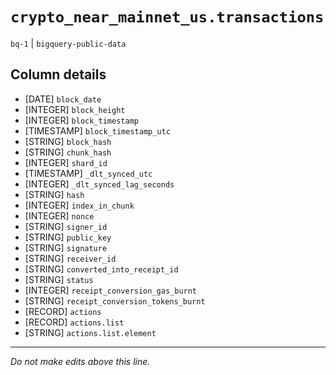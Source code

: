 # `crypto_near_mainnet_us.transactions`
`bq-1` | `bigquery-public-data`

## Column details
* [DATE]      `block_date`
* [INTEGER]   `block_height`
* [INTEGER]   `block_timestamp`
* [TIMESTAMP] `block_timestamp_utc`
* [STRING]    `block_hash`
* [STRING]    `chunk_hash`
* [INTEGER]   `shard_id`
* [TIMESTAMP] `_dlt_synced_utc`
* [INTEGER]   `_dlt_synced_lag_seconds`
* [STRING]    `hash`
* [INTEGER]   `index_in_chunk`
* [INTEGER]   `nonce`
* [STRING]    `signer_id`
* [STRING]    `public_key`
* [STRING]    `signature`
* [STRING]    `receiver_id`
* [STRING]    `converted_into_receipt_id`
* [STRING]    `status`
* [INTEGER]   `receipt_conversion_gas_burnt`
* [STRING]    `receipt_conversion_tokens_burnt`
* [RECORD]    `actions`
* [RECORD]    `actions.list`
* [STRING]    `actions.list.element`

-------------------------------------------------------------------------------
*Do not make edits above this line.*
